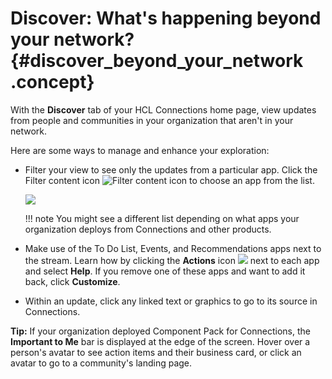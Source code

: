 # Discover: What's happening beyond your network? {#discover_beyond_your_network .concept}

With the **Discover** tab of your HCL Connections home page, view updates from people and communities in your organization that aren't in your network.

Here are some ways to manage and enhance your exploration:

-   Filter your view to see only the updates from a particular app. Click the Filter content icon ![Filter content icon](images/funnel.png) to choose an app from the list.

    ![](images/discover_filter_content_list.png)

    !!! note
    You might see a different list depending on what apps your organization deploys from Connections and other products.

-   Make use of the To Do List, Events, and Recommendations apps next to the stream. Learn how by clicking the **Actions** icon ![](images/hamburger_icon.png) next to each app and select **Help**. If you remove one of these apps and want to add it back, click **Customize**.
-   Within an update, click any linked text or graphics to go to its source in Connections.

**Tip:** If your organization deployed Component Pack for Connections, the **Important to Me** bar is displayed at the edge of the screen. Hover over a person's avatar to see action items and their business card, or click an avatar to go to a community's landing page.


